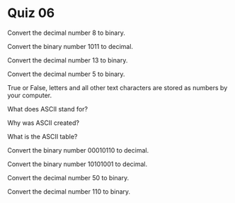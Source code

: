 # Quiz 06

Convert the decimal number 8 to binary.

Convert the binary number 1011 to decimal.

Convert the decimal number 13 to binary.

Convert the decimal number 5 to binary.

True or False, letters and all other text characters are stored as numbers by your computer.

What does ASCII stand for?

Why was ASCII created?

What is the ASCII table?

Convert the binary number 00010110 to decimal.

Convert the binary number 10101001 to decimal.

Convert the decimal number 50 to binary.

Convert the decimal number 110 to binary.
